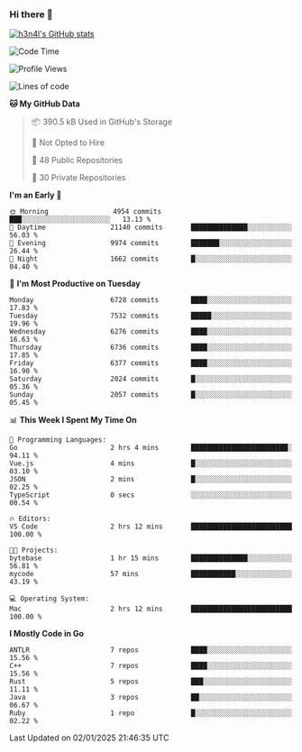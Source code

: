 ### Hi there 👋

[![h3n4l's GitHub stats](https://github-readme-stats.vercel.app/api?username=h3n4l&count_private=true&show_icons=true&theme=radical)](https://github.com/h3n4l/github-readme-stats)

<!--START_SECTION:waka-->
![Code Time](http://img.shields.io/badge/Code%20Time-2%2C037%20hrs%2055%20mins-blue)

![Profile Views](http://img.shields.io/badge/Profile%20Views-0-blue)

![Lines of code](https://img.shields.io/badge/From%20Hello%20World%20I%27ve%20Written-15.1%20million%20lines%20of%20code-blue)

**🐱 My GitHub Data** 

> 📦 390.5 kB Used in GitHub's Storage 
 > 
> 🚫 Not Opted to Hire
 > 
> 📜 48 Public Repositories 
 > 
> 🔑 30 Private Repositories 
 > 
**I'm an Early 🐤** 

```text
🌞 Morning                4954 commits        ███░░░░░░░░░░░░░░░░░░░░░░   13.13 % 
🌆 Daytime                21140 commits       ██████████████░░░░░░░░░░░   56.03 % 
🌃 Evening                9974 commits        ███████░░░░░░░░░░░░░░░░░░   26.44 % 
🌙 Night                  1662 commits        █░░░░░░░░░░░░░░░░░░░░░░░░   04.40 % 
```
📅 **I'm Most Productive on Tuesday** 

```text
Monday                   6728 commits        ████░░░░░░░░░░░░░░░░░░░░░   17.83 % 
Tuesday                  7532 commits        █████░░░░░░░░░░░░░░░░░░░░   19.96 % 
Wednesday                6276 commits        ████░░░░░░░░░░░░░░░░░░░░░   16.63 % 
Thursday                 6736 commits        ████░░░░░░░░░░░░░░░░░░░░░   17.85 % 
Friday                   6377 commits        ████░░░░░░░░░░░░░░░░░░░░░   16.90 % 
Saturday                 2024 commits        █░░░░░░░░░░░░░░░░░░░░░░░░   05.36 % 
Sunday                   2057 commits        █░░░░░░░░░░░░░░░░░░░░░░░░   05.45 % 
```


📊 **This Week I Spent My Time On** 

```text
💬 Programming Languages: 
Go                       2 hrs 4 mins        ████████████████████████░   94.11 % 
Vue.js                   4 mins              █░░░░░░░░░░░░░░░░░░░░░░░░   03.10 % 
JSON                     2 mins              █░░░░░░░░░░░░░░░░░░░░░░░░   02.25 % 
TypeScript               0 secs              ░░░░░░░░░░░░░░░░░░░░░░░░░   00.54 % 

🔥 Editors: 
VS Code                  2 hrs 12 mins       █████████████████████████   100.00 % 

🐱‍💻 Projects: 
bytebase                 1 hr 15 mins        ██████████████░░░░░░░░░░░   56.81 % 
mycode                   57 mins             ███████████░░░░░░░░░░░░░░   43.19 % 

💻 Operating System: 
Mac                      2 hrs 12 mins       █████████████████████████   100.00 % 
```

**I Mostly Code in Go** 

```text
ANTLR                    7 repos             ████░░░░░░░░░░░░░░░░░░░░░   15.56 % 
C++                      7 repos             ████░░░░░░░░░░░░░░░░░░░░░   15.56 % 
Rust                     5 repos             ███░░░░░░░░░░░░░░░░░░░░░░   11.11 % 
Java                     3 repos             ██░░░░░░░░░░░░░░░░░░░░░░░   06.67 % 
Ruby                     1 repo              █░░░░░░░░░░░░░░░░░░░░░░░░   02.22 % 
```




 Last Updated on 02/01/2025 21:46:35 UTC
<!--END_SECTION:waka-->

